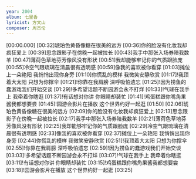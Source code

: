 ```yaml
---
year: 2004
album: 七里香
lyricist: 方文山
composer: 周杰伦
---
```

[00:00.000]
[00:32]琥珀色黄昏像糖在很美的远方
[00:36]你的脸没有化妆我却疯狂爱上
[00:39]思念跟影子在傍晚一起被拉长
[00:43]我手中那张入场券陪我数羊
[00:47]薄荷色草地芬芳像风没有形状
[00:51]我却能够牢记你的气质跟脸庞
[00:55]冷空气跟琉璃在清晨很有透明感
[00:59]像我的喜欢被你看穿
[01:03]摊位上一朵艳阳 我悄悄出现你身旁
[01:10]你慌乱的模样 我微笑安静欣赏
[01:17]!我顶着大太阳 只想为你撑伞
[01:21]!你靠在我肩膀 深呼吸怕遗忘
[01:25]!因为捞鱼的蠢游戏我们开始交谈
[01:29]!多希望话题不断园游会永不打烊
[01:33]!气球在我手上 我牵着你瞎逛
[01:37]!有话想对你讲 你眼睛却装忙
[01:41]!鸡蛋糕跟你嘴角果酱我都想要尝
[01:45]!园游会影片在播放 这个世界约好一起逛
[01:50]
[02:06]琥珀色黄昏像糖在很美的远方
[02:09]你的脸没有化妆我却疯狂爱上
[02:13]思念跟影子在傍晚一起被拉长
[02:17]我手中那张入场券陪我数羊
[02:21]薄荷色草地芬芳像风没有形状
[02:25]我却能够牢记你的气质跟脸庞
[02:29]冷空气跟琉璃在清晨很有透明感
[02:33]像我的喜欢被你看穿
[02:37]摊位上一朵艳阳 我悄悄出现你身旁
[02:44]你慌乱的模样 我微笑安静欣赏
[02:51]!我顶着大太阳 只想为你撑伞
[02:55]!你靠在我肩膀 深呼吸怕遗忘
[02:59]!因为捞鱼的蠢游戏我们开始交谈
[03:03]!多希望话题不断园游会永不打烊
[03:07]!气球在我手上 我牵着你瞎逛
[03:11]!有话想对你讲 你眼睛却装忙
[03:15]!鸡蛋糕跟你嘴角果酱我都想要尝
[03:18]!园游会影片在播放 这个世界约好一起逛
[03:25]